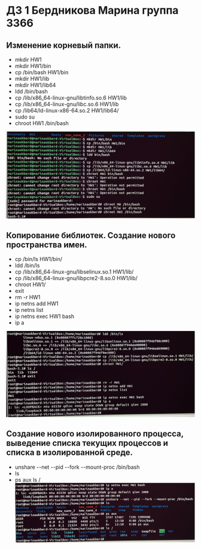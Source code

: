 # ДЗ 1 Бердникова Марина группа 3366
## Изменение корневый папки.
* mkdir HW1 
* mkdir HW1/bin
* cp /bin/bash HW1/bin
* mkdir HW1/lib
* mkdir HW1/lib64
* ldd /bin/bash
* cp /lib/x86_64-linux-gnu/libtinfo.so.6 HW1/lib
* cp /lib/x86_64-linux-gnu/libc.so.6 HW1/lib
* cp /lib64/ld-linux-x86-64.so.2 HW1/lib64/
* sudo su
* chroot HW1 /bin/bash

![](1.jpeg)

## Копирование библиотек. Создание нового пространства имен. 
* cp /bin/ls HW1/bin/
* ldd /bin/ls
* cp /lib/x86_64-linux-gnu/libselinux.so.1 HW1/lib/
* cp /lib/x86_64-linux-gnu/libpcre2-8.so.0 HW1/lib/
* chroot HW1/
* exit
* rm -r HW1
* ip netns add HW1
* ip netns list
* ip netns exec HW1 bash
* ip a

![](2.jpeg)

## Создание нового изолированного процесса, выведение списка текущих процессов и списка в изолированной среде.
* unshare --net --pid --fork --mount-proc /bin/bash
* ls
* ps aux
ls /
![](3.jpeg)